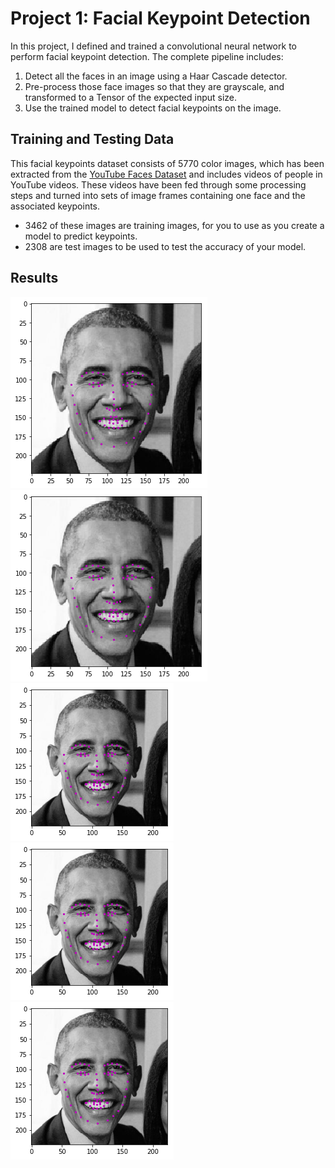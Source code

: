# Project 1: Facial Keypoint Detection
In this project, I defined and trained a convolutional neural network to perform facial keypoint detection. The complete pipeline includes: 
1. Detect all the faces in an image using a Haar Cascade detector.
2. Pre-process those face images so that they are grayscale, and transformed to a Tensor of the expected input size.
3. Use the trained model to detect facial keypoints on the image.
## Training and Testing Data
This facial keypoints dataset consists of 5770 color images, which has been extracted from the [YouTube Faces Dataset](https://www.cs.tau.ac.il/~wolf/ytfaces/) and includes videos of people in YouTube videos. These videos have been fed through some processing steps and turned into sets of image frames containing one face and the associated keypoints.
* 3462 of these images are training images, for you to use as you create a model to predict keypoints.
* 2308 are test images to be used to test the accuracy of your model.
## Results
![image](https://github.com/jshangguan/CVND/blob/master/P1_Facial_Keypoints/images/obamas1_keypoints.png)
![image](https://github.com/jshangguan/CVND/blob/master/P1_Facial_Keypoints/images/obamas1_keypoints.png)
![image](https://github.com/jshangguan/CVND/blob/master/P1_Facial_Keypoints/images/obama_keypoints.png)
![image](https://github.com/jshangguan/CVND/blob/master/P1_Facial_Keypoints/images/obama_keypoints.png)
![image](https://github.com/jshangguan/CVND/blob/master/P1_Facial_Keypoints/images/obama_keypoints.png)
